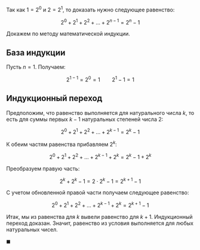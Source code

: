 Так как $1=2^0$ и $2=2^1$, то доказать нужно следующее равенство:

$$ 2^0 + 2^1 + 2^2 + \ldots + 2^{n-1} = 2^n - 1 $$

Докажем по методу математической индукции.

## База индукции

Пусть $n=1$. Получаем:

$$ 2^{1-1} = 2^0 = 1 \qquad 2^1 - 1 = 1 $$

## Индукционный переход

Предположим, что равенство выполняется для натурального числа $k$, то есть для суммы первых $k-1$ натуральных степеней числа $2$:

$$ 2^0 + 2^1 + 2^2 + \ldots + 2^{k-1} = 2^k - 1 $$

К обеим частям равенства прибавляем $2^k$:

$$ 2^0 + 2^1 + 2^2 + \ldots + 2^{k-1} + 2^k = 2^k - 1 + 2^k $$

Преобразуем правую часть:

$$ 2^k + 2^k - 1 = 2 \cdot 2^k - 1 = 2^{k+1} - 1 $$

С учетом обновленной правой части получаем следующее равенство:

$$ 2^0 + 2^1 + 2^2 + \ldots + 2^{k-1} + 2^k = 2^{k+1} - 1 $$

Итак, мы из равенства для $k$ вывели равенство для $k+1$. Индукционный переход доказан.
Значит, равенство из условия выполняется для любых натуральных чисел.

$\blacksquare$